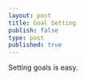 ```yaml
---
layout: post
title: Goal Setting
publish: false
type: post
published: true
---
```


Setting goals is easy.
